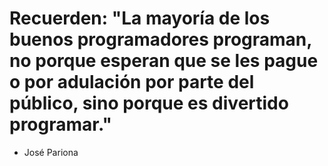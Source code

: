 # Recuerden: "La mayoría de los buenos programadores programan, no porque esperan que se les pague o por adulación por parte del público, sino porque es divertido programar." 
- José Pariona 
